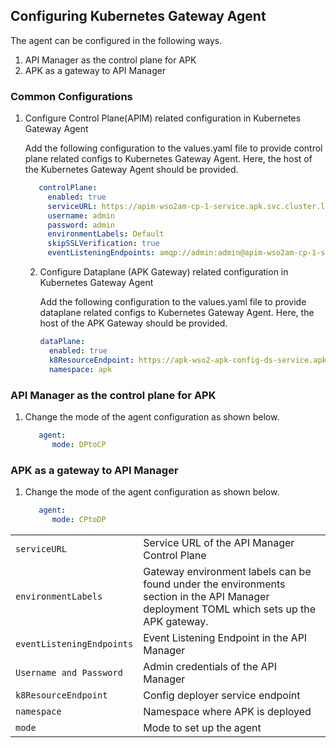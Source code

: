 ## Configuring Kubernetes Gateway Agent

The agent can be configured in the following ways.

  1. API Manager as the control plane for APK
  2. APK as a gateway to API Manager 

### Common Configurations

1. Configure Control Plane(APIM) related configuration in Kubernetes Gateway Agent

    Add the following configuration to the values.yaml file to provide control plane related configs to Kubernetes Gateway Agent. Here, the host of the Kubernetes Gateway Agent should be provided.

    ``` yaml
       controlPlane:
         enabled: true
         serviceURL: https://apim-wso2am-cp-1-service.apk.svc.cluster.local:9443/
         username: admin
         password: admin
         environmentLabels: Default
         skipSSLVerification: true
         eventListeningEndpoints: amqp://admin:admin@apim-wso2am-cp-1-service.apk.svc.cluster.local:5672?retries='10'&connectdelay='30'
    ```

   2. Configure Dataplane (APK Gateway) related configuration in Kubernetes Gateway Agent

       Add the following configuration to the values.yaml file to provide dataplane related configs to Kubernetes Gateway Agent. Here, the host of the APK Gateway should be provided.

       ``` yaml
       dataPlane:
         enabled: true
         k8ResourceEndpoint: https://apk-wso2-apk-config-ds-service.apk.svc.cluster.local:9443/api/configurator/apis/generate-k8s-resources
         namespace: apk
       ```

### API Manager as the control plane for APK

1. Change the mode of the agent configuration as shown below.

    ``` yaml
       agent:
          mode: DPtoCP
    ```


### APK as a gateway to API Manager

1. Change the mode of the agent configuration as shown below.

    ``` yaml
       agent:
          mode: CPtoDP
    ```

<table>
  <tbody>
    <tr>
      <td style="white-space: nowrap;"><code>serviceURL</code></td>
      <td>Service URL of the API Manager Control Plane</td>
    </tr>
    <tr>
      <td style="white-space: nowrap;"><code>environmentLabels</code></td>
      <td>Gateway environment labels can be found under the environments section
      in the API Manager deployment TOML which sets up the APK gateway.</td>
    </tr>
    <tr>
      <td style="white-space: nowrap;"><code>eventListeningEndpoints</code></td>
      <td>Event Listening Endpoint in the API Manager</td>
    </tr>
    <tr>
      <td style="white-space: nowrap;"><code>Username and Password</code></td>
      <td>Admin credentials of the API Manager</td>
    </tr>
    <tr>
      <td style="white-space: nowrap;"><code>k8ResourceEndpoint</code></td>
      <td>Config deployer service endpoint</td>
    </tr>
    <tr>
      <td style="white-space: nowrap;"><code>namespace</code></td>
      <td>Namespace where APK is deployed</td>
    </tr>
    <tr>
      <td style="white-space: nowrap;"><code>mode</code></td>
      <td>Mode to set up the agent</td>
    </tr>
  </tbody>
</table>
